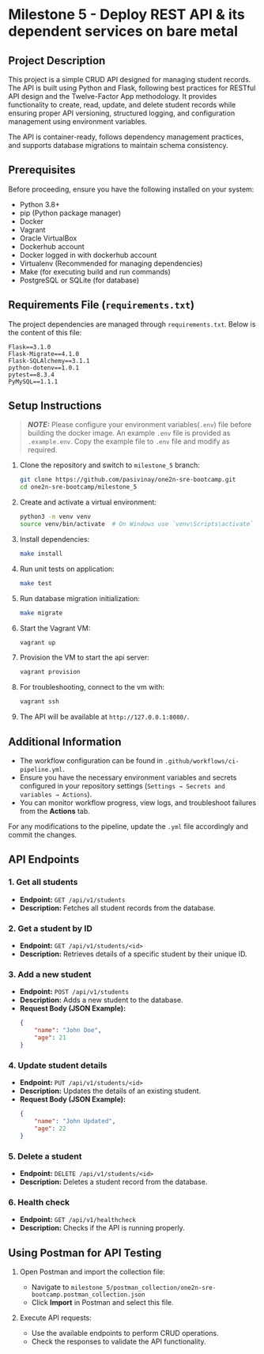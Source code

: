 # Milestone 5 - Deploy REST API & its dependent services on bare metal

## Project Description

This project is a simple CRUD API designed for managing student records. The API is built using Python and Flask, following best practices for RESTful API design and the Twelve-Factor App methodology. It provides functionality to create, read, update, and delete student records while ensuring proper API versioning, structured logging, and configuration management using environment variables.

The API is container-ready, follows dependency management practices, and supports database migrations to maintain schema consistency.

## Prerequisites

Before proceeding, ensure you have the following installed on your system:

- Python 3.8+
- pip (Python package manager)
- Docker
- Vagrant
- Oracle VirtualBox
- Dockerhub account
- Docker logged in with dockerhub account
- Virtualenv (Recommended for managing dependencies)
- Make (for executing build and run commands)
- PostgreSQL or SQLite (for database)

## Requirements File (`requirements.txt`)

The project dependencies are managed through `requirements.txt`. Below is the content of this file:

```
Flask==3.1.0
Flask-Migrate==4.1.0
Flask-SQLAlchemy==3.1.1
python-dotenv==1.0.1
pytest==8.3.4
PyMySQL==1.1.1

```

## Setup Instructions

> **_NOTE:_**  Please configure your environment variables(`.env`) file before building the docker image. An example `.env` file is provided as `.example.env`. Copy the example file to `.env` file and modify as required.

1. Clone the repository and switch to `milestone_5` branch:
    ```bash
    git clone https://github.com/pasivinay/one2n-sre-bootcamp.git
    cd one2n-sre-bootcamp/milestone_5
    ```

2. Create and activate a virtual environment:
    ```bash
    python3 -m venv venv
    source venv/bin/activate  # On Windows use `venv\Scripts\activate`
    ```

3. Install dependencies:
    ```bash
    make install
    ```
4. Run unit tests on application:
    ```bash
    make test
    ```
5. Run database migration initialization:
    ```bash
    make migrate
    ```

6. Start the Vagrant VM:
    ```bash
    vagrant up
    ```

7. Provision the VM to start the api server:
    ```bash
    vagrant provision
    ```

8. For troubleshooting, connect to the vm with:
    ```bash
    vagrant ssh
    ```

9. The API will be available at `http://127.0.0.1:8080/`.


## Additional Information  
- The workflow configuration can be found in `.github/workflows/ci-pipeline.yml`.  
- Ensure you have the necessary environment variables and secrets configured in your repository settings (`Settings → Secrets and variables → Actions`).  
- You can monitor workflow progress, view logs, and troubleshoot failures from the **Actions** tab.

For any modifications to the pipeline, update the `.yml` file accordingly and commit the changes.



## API Endpoints

### 1. Get all students
- **Endpoint:** `GET /api/v1/students`
- **Description:** Fetches all student records from the database.

### 2. Get a student by ID
- **Endpoint:** `GET /api/v1/students/<id>`
- **Description:** Retrieves details of a specific student by their unique ID.

### 3. Add a new student
- **Endpoint:** `POST /api/v1/students`
- **Description:** Adds a new student to the database.
- **Request Body (JSON Example):**
    ```json
    {
        "name": "John Doe",
        "age": 21
    }
    ```

### 4. Update student details
- **Endpoint:** `PUT /api/v1/students/<id>`
- **Description:** Updates the details of an existing student.
- **Request Body (JSON Example):**
    ```json
    {
        "name": "John Updated",
        "age": 22
    }
    ```

### 5. Delete a student
- **Endpoint:** `DELETE /api/v1/students/<id>`
- **Description:** Deletes a student record from the database.

### 6. Health check
- **Endpoint:** `GET /api/v1/healthcheck`
- **Description:** Checks if the API is running properly.


## Using Postman for API Testing

1. Open Postman and import the collection file:
   - Navigate to `milestone_5/postman_collection/one2n-sre-bootcamp.postman_collection.json`
   - Click **Import** in Postman and select this file.

2. Execute API requests:
   - Use the available endpoints to perform CRUD operations.
   - Check the responses to validate the API functionality.

